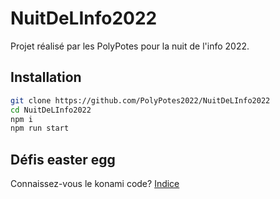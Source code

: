 # NuitDeLInfo2022

Projet réalisé par les PolyPotes pour la nuit de l'info 2022.

## Installation

```bash
git clone https://github.com/PolyPotes2022/NuitDeLInfo2022
cd NuitDeLInfo2022
npm i
npm run start
```

## Défis easter egg

Connaissez-vous le konami code?
[Indice](EasterEggs.md)
